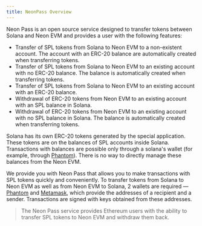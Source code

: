 ```yaml
---
title: NeonPass Overview
---
```


Neon Pass is an open source service designed to transfer tokens between Solana and Neon EVM and provides a user with the following features:
  * Transfer of SPL tokens from Solana to Neon EVM to a non-existent account. The account with an ERC-20 balance are automatically created when transferring tokens.
  * Transfer of SPL tokens from Solana to Neon EVM to an existing account with no ERC-20 balance. The balance is automatically created when transferring tokens.
  * Transfer of SPL tokens from Solana to Neon EVM to an existing account with an ERC-20 balance.
  * Withdrawal of ERC-20 tokens from Neon EVM to an existing account with an SPL balance in Solana.
  * Withdrawal of ERC-20 tokens from Neon EVM to an existing account with no SPL balance in Solana. The balance is automatically created when transferring tokens.

Solana has its own ERC-20 tokens generated by the special application. These tokens are on the balances of SPL accounts inside Solana. Transactions with balances are possible only through a solana's wallet (for example, through [Phantom](https://docs.neon-labs.org/docs/glossary#phantom)). There is no way to directly manage these balances from the Neon EVM.

We provide you with Neon Pass that allows you to make transactions with SPL tokens quickly and conveniently. To transfer tokens from Solana to Neon EVM as well as from Neon EVM to Solana, 2 wallets are required — [Phantom](https://docs.neon-labs.org/docs/glossary#phantom) and [Metamask](https://docs.neon-labs.org/docs/glossary#metamask), which provide the addresses of a recipient and a sender. Transactions are signed with keys obtained from these addresses.

> The Neon Pass service provides Ethereum users with the ability to transfer SPL tokens to Neon EVM and withdraw them back.


